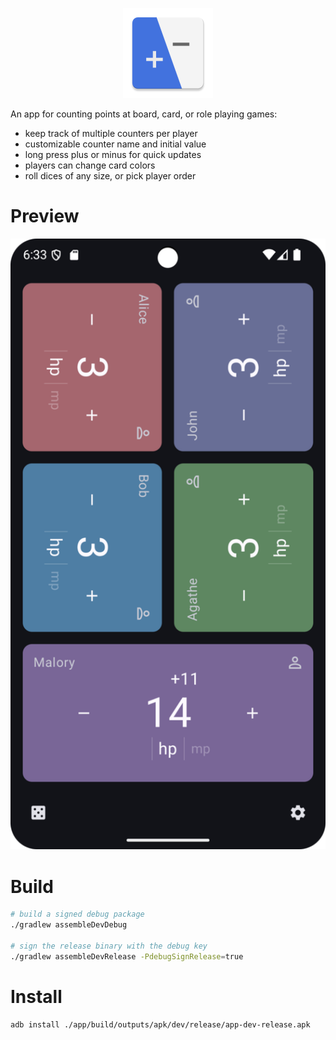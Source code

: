 <p align="center">
    <img src="./app/src/main/res/mipmap-xxhdpi/ic_launcher.webp" alt="gamecounter logo" />
</p>

An app for counting points at board, card, or role playing games:
 - keep track of multiple counters per player
 - customizable counter name and initial value
 - long press plus or minus for quick updates
 - players can change card colors
 - roll dices of any size, or pick player order

# Preview

<p align="center">
    <img src="metadata/en-US/images/phoneScreenshots/board_dark.png" alt="board screenshot" />
</p>

# Build

```sh
# build a signed debug package
./gradlew assembleDevDebug

# sign the release binary with the debug key
./gradlew assembleDevRelease -PdebugSignRelease=true
```

# Install

```sh
adb install ./app/build/outputs/apk/dev/release/app-dev-release.apk
```